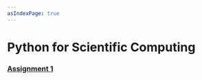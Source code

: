 ```yaml
---
asIndexPage: true
---
```


# Python for Scientific Computing

### [Assignment 1](./psc/assignment-1)
